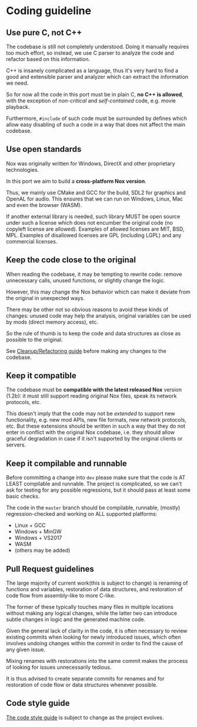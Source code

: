 # Coding guideline

## Use pure C, not C++

The codebase is still not completely understood. Doing it manually requires too much effort, so instead, we use C parser to analyze the code and refactor based on this information. 

C++ is insanely complicated as a language, thus it's very hard to find a good and extensible parser and analyzer which can extract the information we need.

So for now all the code in this port must be in plain C, **no C++ is allowed**, with the exception of *non-critical* and *self-contained* code, e.g. movie playback.

Furthermore, `#include` of such code must be surrounded by defines which allow easy disabling of such a code in a way that does not affect the main codebase.

## Use open standards

Nox was originally written for Windows, DirectX and other proprietary technologies.

In this port we aim to build a **cross-platform Nox version**.

Thus, we mainly use CMake and GCC for the build, SDL2 for graphics and OpenAL for audio. This ensures that we can run on Windows, Linux, Mac and even the browser (WASM).

If another external library is needed, such library MUST be open source under such a license which does not encumber the original code (no copyleft license are allowed). Examples of allowed licenses are MIT, BSD, MPL. Examples of disallowed licenses are GPL (including LGPL) and any commercial licenses.

## Keep the code close to the original

When reading the codebase, it may be tempting to rewrite code: remove unnecessary calls, unused functions, or slightly change the logic.

However, this may change the Nox behavior which can make it deviate from the original in unexpected ways.

There may be other not so obvious reasons to avoid these kinds of changes: unused code may help the analysis, original variables can be used by mods (direct memory access), etc.

So the rule of thumb is to keep the code and data structures as close as possible to the original.

See [Cleanup/Refactoring guide](docs/refactoring.md) before making any changes to the codebase.

## Keep it compatible

The codebase must be **compatible with the latest released Nox** version (1.2b): it must still support reading original Nox files, speak its network protocols, etc.

This doesn't imply that the code may not be _extended_ to support new functionality, e.g. new mod APIs, new file formats, new network protocols, etc. But these extensions should be written in such a way that they do not enter in conflict with the original Nox codebase, i.e. they should allow graceful degradation in case if it isn't supported by the original clients or servers.

## Keep it compilable and runnable

Before committing a change into `dev` please make sure that the code is AT LEAST compilable and runnable. The project is complicated, so we can't ask for testing for any possible regressions, but it should pass at least some basic checks.

The code in the `master` branch should be compilable, runnable, (mostly) regression-checked and working on ALL supported platforms:

- Linux + GCC
- Windows + MinGW
- Windows + VS2017
- WASM
- (others may be added)

## Pull Request guidelines

The large majority of current work(this is subject to change) is renaming of functions and variables, restoration of data structures, and restoration of code flow from assembly-like to more C-like.

The former of these typically touches many files in multiple locations without making any logical changes, while the latter two can introduce subtle changes in logic and the generated machine code.

Given the general lack of clarity in the code, it is often necessary to review existing commits when looking for newly introduced issues, which often involves undoing changes within the commit in order to find the cause of any given issue.

Mixing renames with restorations into the same commit makes the process of looking for issues unnecessarily tedious.

It is thus advised to create separate commits for renames and for restoration of code flow or data structures whenever possible.

## Code style guide
[The code style guide]() is subject to change as the project evolves.
